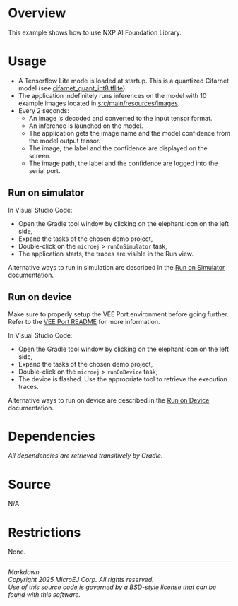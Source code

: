# Overview

This example shows how to use NXP AI Foundation Library.

# Usage

* A Tensorflow Lite mode is loaded at startup. This is a quantized Cifarnet model (see [cifarnet_quant_int8.tflite](src/main/resources/model/cifarnet_quant_int8.tflite)).
* The application indefinitely runs inferences on the model with 10 example images located in [src/main/resources/images](src/main/resources/images).
* Every 2 seconds: 
  * An image is decoded and converted to the input tensor format.
  * An inference is launched on the model. 
  * The application gets the image name and the model confidence from the model output tensor.
  * The image, the label and the confidence are displayed on the screen.
  * The image path, the label and the confidence are logged into the serial port.

## Run on simulator

In Visual Studio Code:
- Open the Gradle tool window by clicking on the elephant icon on the left side,
- Expand the tasks of the chosen demo project,
- Double-click on the `microej` > `runOnSimulator` task,
- The application starts, the traces are visible in the Run view.

Alternative ways to run in simulation are described in the [Run on Simulator](https://docs.microej.com/en/latest/SDK6UserGuide/runOnSimulator.html) documentation.

## Run on device

Make sure to properly setup the VEE Port environment before going further.
Refer to the [VEE Port README](../../README.md) for more information.

In Visual Studio Code:
- Open the Gradle tool window by clicking on the elephant icon on the left side,
- Expand the tasks of the chosen demo project,
- Double-click on the `microej` > `runOnDevice` task,
- The device is flashed. Use the appropriate tool to retrieve the execution traces.

Alternative ways to run on device are described in the [Run on Device](https://docs.microej.com/en/latest/SDK6UserGuide/runOnDevice.html) documentation.

# Dependencies

_All dependencies are retrieved transitively by Gradle._

# Source

N/A

# Restrictions

None.
 
---  
_Markdown_   
_Copyright 2025 MicroEJ Corp. All rights reserved._  
_Use of this source code is governed by a BSD-style license that can be found with this software._
